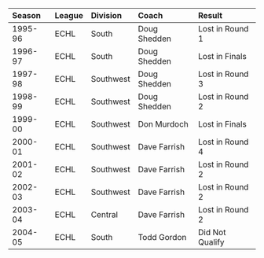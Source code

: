 | Season   | League   | Division   | Coach        | Result          |
|:---------|:---------|:-----------|:-------------|:----------------|
| 1995-96  | ECHL     | South      | Doug Shedden | Lost in Round 1 |
| 1996-97  | ECHL     | South      | Doug Shedden | Lost in Finals  |
| 1997-98  | ECHL     | Southwest  | Doug Shedden | Lost in Round 3 |
| 1998-99  | ECHL     | Southwest  | Doug Shedden | Lost in Round 2 |
| 1999-00  | ECHL     | Southwest  | Don Murdoch  | Lost in Finals  |
| 2000-01  | ECHL     | Southwest  | Dave Farrish | Lost in Round 4 |
| 2001-02  | ECHL     | Southwest  | Dave Farrish | Lost in Round 2 |
| 2002-03  | ECHL     | Southwest  | Dave Farrish | Lost in Round 2 |
| 2003-04  | ECHL     | Central    | Dave Farrish | Lost in Round 2 |
| 2004-05  | ECHL     | South      | Todd Gordon  | Did Not Qualify |
